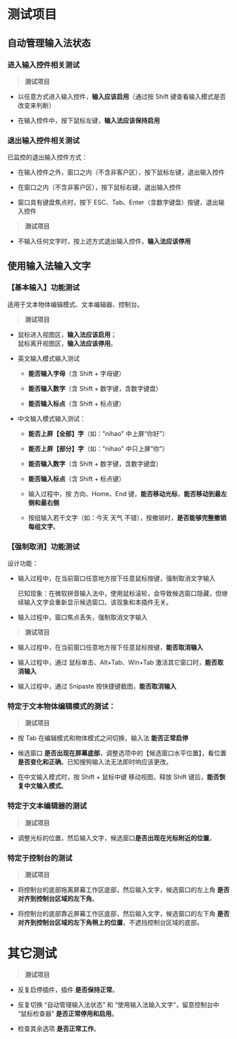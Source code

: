 # 测试项目

## 自动管理输入法状态

### 进入输入控件相关测试

> **测试项目**

- 以任意方式进入输入控件，**输入应该启用**（通过按 Shift 键查看输入模式是否改变来判断）

- 在输入控件中，按下鼠标左键，**输入法应该保持启用**

### 退出输入控件相关测试

已监控的退出输入控件方式：

- 在输入控件之外，窗口之内（不含非客户区），按下鼠标左键，退出输入控件

- 在窗口之内（不含非客户区），按下鼠标右键，退出输入控件

- 窗口具有键盘焦点时，按下 ESC、Tab、Enter（含数字键盘）按键，退出输入控件

> **测试项目**

- 不输入任何文字时，按上述方式退出输入控件，**输入法应该停用**

## 使用输入法输入文字

### 【基本输入】功能测试

适用于文本物体编辑模式、文本编辑器、控制台。

> **测试项目**

- 鼠标进入视图区，**输入法应该启用**；<br/>鼠标离开视图区，**输入法应该停用**。

- 英文输入模式输入测试

    - **能否输入字母**（含 Shift + 字母键）

    - **能否输入数字**（含 Shift + 数字键，含数字键盘）

    - **能否输入标点**（含 Shift + 标点键）

- 中文输入模式输入测试：

    - **能否上屏【全部】字**（如："nihao" 中上屏“你好”）

    - **能否上屏【部分】字**（如："nihao" 中只上屏“你”）

    - **能否输入数字**（含 Shift + 数字键，含数字键盘）

    - **能否输入标点**（含 Shift + 标点键）

    - 输入过程中，按 方向、Home、End 键，**能否移动光标**，**能否移动到最左侧和最右侧**

    - 按组输入若干文字（如：今天 天气 不错），按撤销时，**是否能够完整撤销每组文字**。

### 【强制取消】功能测试

设计功能：

- 输入过程中，在当前窗口任意地方按下任意鼠标按键，强制取消文字输入

    已知现象：在微软拼音输入法中，使用鼠标滚轮，会导致候选窗口隐藏，但继续输入文字会重新显示候选窗口。该现象和本插件无关。

- 输入过程中，窗口焦点丢失，强制取消文字输入

> **测试项目**

- 输入过程中，在当前窗口任意地方按下任意鼠标按键，**能否取消输入**

- 输入过程中，通过 鼠标单击、Alt+Tab、Win+Tab 激活其它窗口时，**能否取消输入**

- 输入过程中，通过 Snipaste 按快捷键截图，**能否取消输入**

### 特定于文本物体编辑模式的测试：

> **测试项目**

- 按 Tab 在编辑模式和物体模式之间切换，输入法 **能否正常启停**

- 候选窗口 **是否出现在屏幕底部**，调整选项中的【候选窗口水平位置】，看位置**是否变化和正确**。已知搜狗输入法无法即时响应该更改。

- 在中文输入模式时，按 Shift + 鼠标中键 移动视图，释放 Shift 键后，**能否恢复中文输入模式**。

### 特定于文本编辑器的测试

> **测试项目**

- 调整光标的位置，然后输入文字，候选窗口**是否出现在光标附近的位置**。

### 特定于控制台的测试

> **测试项目**

- 将控制台的底部拖离屏幕工作区底部，然后输入文字，候选窗口的左上角 **是否对齐到控制台区域的左下角**。

- 将控制台的底部靠近屏幕工作区底部，然后输入文字，候选窗口的左下角 **是否对齐到控制台区域的左下角稍上的位置**，不遮挡控制台区域的底部。

# 其它测试

> **测试项目**

- 反复启停插件，插件 **是否保持正常**。

- 反复切换 “自动管理输入法状态” 和 “使用输入法输入文字”，留意控制台中 “鼠标检查器” **是否正常停用和启用**。

- 检查其余选项 **是否正常工作**。